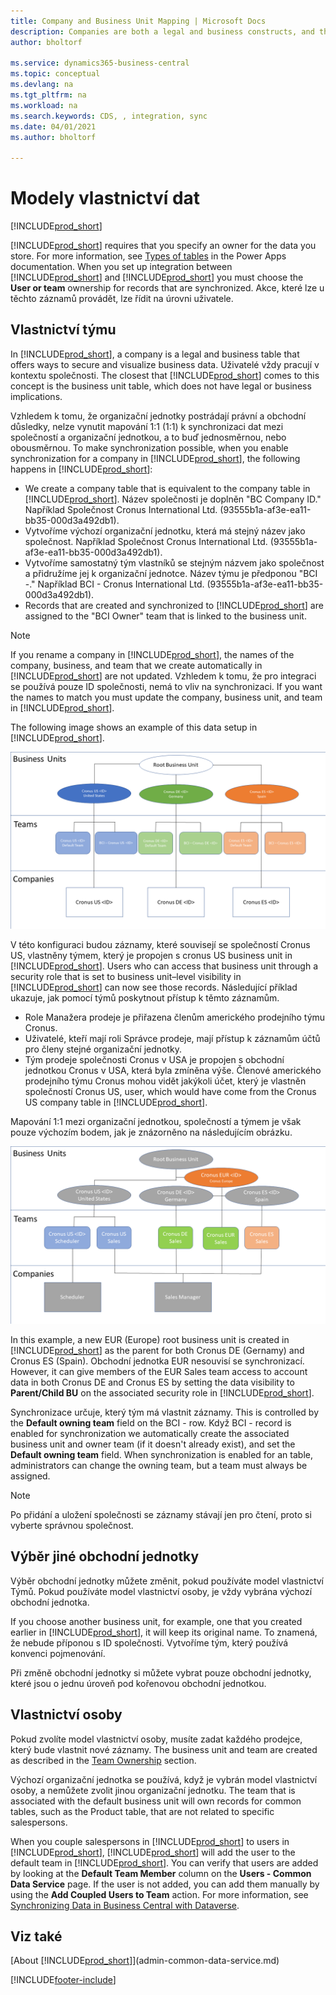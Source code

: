 ```yaml
---
title: Company and Business Unit Mapping | Microsoft Docs
description: Companies are both a legal and business constructs, and they are used to secure and visualize business data.
author: bholtorf

ms.service: dynamics365-business-central
ms.topic: conceptual
ms.devlang: na
ms.tgt_pltfrm: na
ms.workload: na
ms.search.keywords: CDS, , integration, sync
ms.date: 04/01/2021
ms.author: bholtorf

---
```


# Modely vlastnictví dat
[!INCLUDE[prod_short](includes/cc_data_platform_banner.md)]

[!INCLUDE[prod_short](includes/cds_long_md.md)] requires that you specify an owner for the data you store. For more information, see [Types of tables](/powerapps/maker/data-platform/types-of-entities) in the Power Apps documentation. When you set up integration between [!INCLUDE[prod_short](includes/cds_long_md.md)] and [!INCLUDE[prod_short](includes/prod_short.md)] you must choose the **User or team** ownership for records that are synchronized. Akce, které lze u těchto záznamů provádět, lze řídit na úrovni uživatele. <!--We recommend the Team ownership model because it makes it easier to manage ownership for multiple people.NO LONGER TRUE IN DATAVERSE-->

## Vlastnictví týmu
In [!INCLUDE[prod_short](includes/prod_short.md)], a company is a legal and business table that offers ways to secure and visualize business data. Uživatelé vždy pracují v kontextu společnosti. The closest that [!INCLUDE[prod_short](includes/cds_long_md.md)] comes to this concept is the business unit table, which does not have legal or business implications.

Vzhledem k tomu, že organizační jednotky postrádají právní a obchodní důsledky, nelze vynutit mapování 1:1 (1:1) k synchronizaci dat mezi společností a organizační jednotkou, a to buď jednosměrnou, nebo obousměrnou. To make synchronization possible, when you enable synchronization for a company in [!INCLUDE[prod_short](includes/prod_short.md)], the following happens in [!INCLUDE[prod_short](includes/cds_long_md.md)]:

* We create a company table that is equivalent to the company table in [!INCLUDE[prod_short](includes/prod_short.md)]. Název společnosti je doplněn "BC Company ID." Například Společnost Cronus International Ltd. (93555b1a-af3e-ea11-bb35-000d3a492db1).
* Vytvoříme výchozí organizační jednotku, která má stejný název jako společnost. Například Společnost Cronus International Ltd. (93555b1a-af3e-ea11-bb35-000d3a492db1).
* Vytvoříme samostatný tým vlastníků se stejným názvem jako společnost a přidružíme jej k organizační jednotce. Název týmu je předponou "BCI -." Například BCI - Cronus International Ltd. (93555b1a-af3e-ea11-bb35-000d3a492db1).
* Records that are created and synchronized to [!INCLUDE[prod_short](includes/cds_long_md.md)] are assigned to the "BCI Owner" team that is linked to the business unit.

> [!NOTE]
> If you rename a company in [!INCLUDE[prod_short](includes/prod_short.md)], the names of the company, business, and team that we create automatically in [!INCLUDE[prod_short](includes/cds_long_md.md)] are not updated. Vzhledem k tomu, že pro integraci se používá pouze ID společnosti, nemá to vliv na synchronizaci. If you want the names to match you must update the company, business unit, and team in [!INCLUDE[prod_short](includes/cds_long_md.md)].

The following image shows an example of this data setup in [!INCLUDE[prod_short](includes/cds_long_md.md)].

![Kořenová organizační jednotka je nahoře, týmy jsou uprostřed a pak jsou společnosti dole.](media/cds_bu_team_company.png)

V této konfiguraci budou záznamy, které souvisejí se společností Cronus US, vlastněny týmem, který je propojen s cronus US <ID> business unit in [!INCLUDE[prod_short](includes/cds_long_md.md)]. Users who can access that business unit through a security role that is set to business unit–level visibility in [!INCLUDE[prod_short](includes/cds_long_md.md)] can now see those records. Následující příklad ukazuje, jak pomocí týmů poskytnout přístup k těmto záznamům.

* Role Manažera prodeje je přiřazena členům amerického prodejního týmu Cronus.
* Uživatelé, kteří mají roli Správce prodeje, mají přístup k záznamům účtů pro členy stejné organizační jednotky.
* Tým prodeje společnosti Cronus v USA je propojen s obchodní jednotkou Cronus v USA, která byla zmíněna výše. Členové amerického prodejního týmu Cronus mohou vidět jakýkoli účet, který je vlastněn společností Cronus US, <ID> user, which would have come from the Cronus US company table in [!INCLUDE[prod_short](includes/prod_short.md)].

Mapování 1:1 mezi organizační jednotkou, společností a týmem je však pouze výchozím bodem, jak je znázorněno na následujícím obrázku.

![Role zabezpečení řídí viditelnost dat.](media/cds_bu_team_company_2.png)

In this example, a new EUR (Europe) root business unit is created in [!INCLUDE[prod_short](includes/cds_long_md.md)] as the parent for both Cronus DE (Gernamy) and Cronus ES (Spain). Obchodní jednotka EUR nesouvisí se synchronizací. However, it can give members of the EUR Sales team access to account data in both Cronus DE and Cronus ES by setting the data visibility to **Parent/Child BU** on the associated security role in [!INCLUDE[prod_short](includes/cds_long_md.md)].

Synchronizace určuje, který tým má vlastnit záznamy. This is controlled by the **Default owning team** field on the BCI - <ID> row. Když BCI - <ID> record is enabled for synchronization we automatically create the associated business unit and owner team (if it doesn't already exist), and set the **Default owning team** field. When synchronization is enabled for an table, administrators can change the owning team, but a team must always be assigned.

> [!NOTE]
> Po přidání a uložení společnosti se záznamy stávají jen pro čtení, proto si vyberte správnou společnost.

## Výběr jiné obchodní jednotky
Výběr obchodní jednotky můžete změnit, pokud používáte model vlastnictví Týmů. Pokud používáte model vlastnictví osoby, je vždy vybrána výchozí obchodní jednotka.

If you choose another business unit, for example, one that you created earlier in [!INCLUDE[prod_short](includes/cds_long_md.md)], it will keep its original name. To znamená, že nebude příponou s ID společnosti. Vytvoříme tým, který používá konvenci pojmenování.

Při změně obchodní jednotky si můžete vybrat pouze obchodní jednotky, které jsou o jednu úroveň pod kořenovou obchodní jednotkou.

## Vlastnictví osoby
Pokud zvolíte model vlastnictví osoby, musíte zadat každého prodejce, který bude vlastnit nové záznamy. The business unit and team are created as described in the [Team Ownership](admin-cds-company-concept.md#team-ownership) section.

Výchozí organizační jednotka se používá, když je vybrán model vlastnictví osoby, a nemůžete zvolit jinou organizační jednotku. The team that is associated with the default business unit will own records for common tables, such as the Product table, that are not related to specific salespersons.

When you couple salespersons in [!INCLUDE[prod_short](includes/prod_short.md)] to users in [!INCLUDE[prod_short](includes/cds_long_md.md)], [!INCLUDE[prod_short](includes/prod_short.md)] will add the user to the default team in [!INCLUDE[prod_short](includes/cds_long_md.md)]. You can verify that users are added by looking at the **Default Team Member** column on the **Users - Common Data Service** page. If the user is not added, you can add them manually by using the **Add Coupled Users to Team** action. For more information, see [Synchronizing Data in Business Central with Dataverse](admin-synchronizing-business-central-and-sales.md).

## Viz také
[About [!INCLUDE[prod_short](includes/cds_long_md.md)]](admin-common-data-service.md)

[!INCLUDE[footer-include](includes/footer-banner.md)]